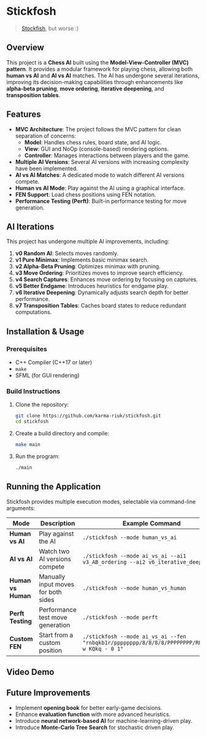 # Stickfosh

> [Stockfish](https://stockfishchess.org), but worse :)

## Overview

This project is a **Chess AI** built using the **Model-View-Controller (MVC)
pattern**. It provides a modular framework for playing chess, allowing both
**human vs AI** and **AI vs AI** matches. The AI has undergone several
iterations, improving its decision-making capabilities through enhancements like
**alpha-beta pruning**, **move ordering**, **iterative deepening**, and
**transposition tables**.

## Features

- **MVC Architecture**: The project follows the MVC pattern for clean separation of concerns:
  - **Model**: Handles chess rules, board state, and AI logic.
  - **View**: GUI and NoOp (console-based) rendering options.
  - **Controller**: Manages interactions between players and the game.
- **Multiple AI Versions**: Several AI versions with increasing complexity have been implemented.
- **AI vs AI Matches**: A dedicated mode to watch different AI versions compete.
- **Human vs AI Mode**: Play against the AI using a graphical interface.
- **FEN Support**: Load chess positions using FEN notation.
- **Performance Testing (Perft)**: Built-in performance testing for move generation.

## AI Iterations

This project has undergone multiple AI improvements, including:

1. **v0 Random AI**: Selects moves randomly.
1. **v1 Pure Minimax**: Implements basic minimax search.
1. **v2 Alpha-Beta Pruning**: Optimizes minimax with pruning.
1. **v3 Move Ordering**: Prioritizes moves to improve search efficiency.
1. **v4 Search Captures**: Enhances move ordering by focusing on captures.
1. **v5 Better Endgame**: Introduces heuristics for endgame play.
1. **v6 Iterative Deepening**: Dynamically adjusts search depth for better performance.
1. **v7 Transposition Tables**: Caches board states to reduce redundant computations.

## Installation & Usage

### Prerequisites

- C++ Compiler (C++17 or later)
- `make`
- SFML (for GUI rendering)

### Build Instructions

1. Clone the repository:
   ```sh
   git clone https://github.com/karma-riuk/stickfosh.git
   cd stickfosh
   ```
1. Create a build directory and compile:
   ```sh
   make main
   ```
1. Run the program:
   ```sh
   ./main
   ```

## Running the Application

Stickfosh provides multiple execution modes, selectable via command-line arguments:

| Mode | Description | Example Command |
|------|------------|----------------|
| **Human vs AI** | Play against the AI | `./stickfosh --mode human_vs_ai` |
| **AI vs AI** | Watch two AI versions compete | `./stickfosh --mode ai_vs_ai --ai1 v3_AB_ordering --ai2 v6_iterative_deepening` |
| **Human vs Human** | Manually input moves for both sides | `./stickfosh --mode human_vs_human` |
| **Perft Testing** | Performance test move generation | `./stickfosh --mode perft` |
| **Custom FEN** | Start from a custom position | `./stickfosh --mode ai_vs_ai --fen "rnbqkb1r/pppppppp/8/8/8/8/PPPPPPPP/RNBQKB1R w KQkq - 0 1"` |

## Video Demo

<!-- [![AI vs AI Chess Match](https://img.youtube.com/vi/XXXXXXXXXX/0.jpg)](https://www.youtube.com/watch?v=XXXXXXXXXX) -->

<!-- *Click the image above to watch a video of two AI versions competing!* -->

## Future Improvements

- Implement **opening book** for better early-game decisions.
- Enhance **evaluation function** with more advanced heuristics.
- Introduce **neural network-based AI** for machine-learning-driven play.
- Introduce **Monte-Carlo Tree Search** for stochastic driven play.
